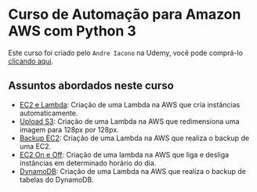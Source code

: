 # **Curso de Automação para Amazon AWS com Python 3**

Este curso foi criado pelo `Andre Iacono` na Udemy, você pode comprá-lo [clicando aqui](https://www.udemy.com/course/python-scripts-para-automacao-amazon-aws/).

## **Assuntos abordados neste curso**

- [EC2 e Lambda](03_section_ec2_e_lambda/): Criação de uma Lambda na AWS que cria instâncias automaticamente.
- [Upload S3](04_section_upload_s3/): Criação de uma Lambda na AWS que redimensiona uma imagem para 128px por 128px.
- [Backup EC2](05_section_backup_ec2/): Criação de uma Lambda na AWS que realiza o backup de uma EC2.
- [EC2 On e Off](06_section_ec2_on_and_off/): Criação de uma lambda na AWS que liga e desliga instâncias em determinado horário do dia.
- [DynamoDB](07_section_backup_dynamodb/): Criação de uma Lambda na AWS que realiza o backup de tabelas do DynamoDB.
